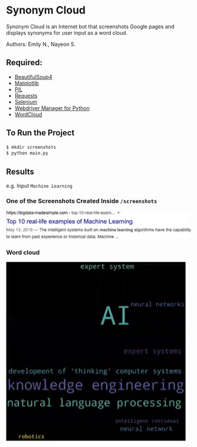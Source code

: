 # Synonym Cloud
Synonym Cloud is an Internet bot that screenshots Google pages and displays synonyms for user input as a word cloud.

Authors: Emily N., Nayeon S.

## Required:
- [BeautifulSoup4](https://www.crummy.com/software/BeautifulSoup/bs4/doc/)
- [Matplotlib](https://matplotlib.org/3.5.0/index.html)
- [PIL](https://pillow.readthedocs.io/en/stable/)
- [Requests](https://docs.python-requests.org/en/latest/)
- [Selenium](https://selenium-python.readthedocs.io/)
- [Webdriver Manager for Python](https://github.com/SergeyPirogov/webdriver_manager)
- [WordCloud](https://amueller.github.io/word_cloud/)

## To Run the Project
```bash
$ mkdir screenshots
$ python main.py
```

## Results
e.g. Input `Machine Learning`
### One of the Screenshots Created Inside `/screenshots`
![Google Screenshot](/assets/google_screenshot.png)
### Word cloud
![Word Cloud](/assets/word_cloud.png)

